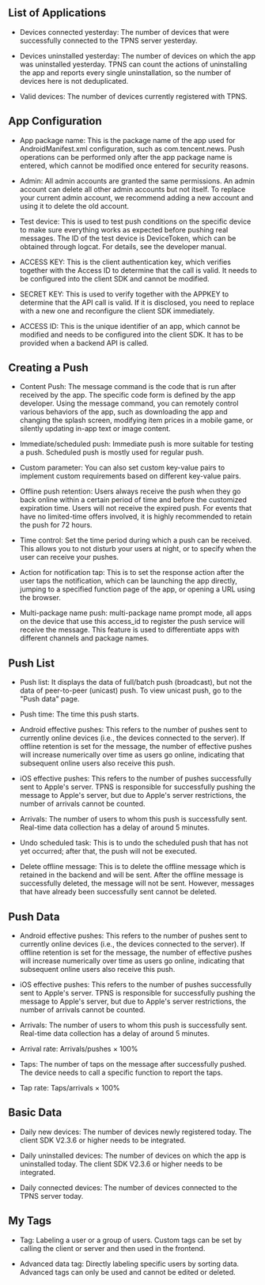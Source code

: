 ## List of Applications

- Devices connected yesterday: The number of devices that were successfully connected to the TPNS server yesterday.

- Devices uninstalled yesterday: The number of devices on which the app was uninstalled yesterday. TPNS can count the actions of uninstalling the app and reports every single uninstallation, so the number of devices here is not deduplicated.

- Valid devices: The number of devices currently registered with TPNS.

## App Configuration

- App package name: This is the package name of the app used for AndroidManifest.xml configuration, such as com.tencent.news. Push operations can be performed only after the app package name is entered, which cannot be modified once entered for security reasons.

- Admin: All admin accounts are granted the same permissions. An admin account can delete all other admin accounts but not itself. To replace your current admin account, we recommend adding a new account and using it to delete the old account.

- Test device: This is used to test push conditions on the specific device to make sure everything works as expected before pushing real messages. The ID of the test device is DeviceToken, which can be obtained through logcat. For details, see the developer manual.

- ACCESS KEY: This is the client authentication key, which verifies together with the Access ID to determine that the call is valid. It needs to be configured into the client SDK and cannot be modified.

- SECRET KEY: This is used to verify together with the APPKEY to determine that the API call is valid. If it is disclosed, you need to replace with a new one and reconfigure the client SDK immediately.

- ACCESS ID: This is the unique identifier of an app, which cannot be modified and needs to be configured into the client SDK. It has to be provided when a backend API is called.

## Creating a Push


- Content Push: The message command is the code that is run after received by the app. The specific code form is defined by the app developer. Using the message command, you can remotely control various behaviors of the app, such as downloading the app and changing the splash screen, modifying item prices in a mobile game, or silently updating in-app text or image content.

- Immediate/scheduled push: Immediate push is more suitable for testing a push. Scheduled push is mostly used for regular push.

- Custom parameter: You can also set custom key-value pairs to implement custom requirements based on different key-value pairs.

- Offline push retention: Users always receive the push when they go back online within a certain period of time and before the customized expiration time. Users will not receive the expired push. For events that have no limited-time offers involved, it is highly recommended to retain the push for 72 hours.

- Time control: Set the time period during which a push can be received. This allows you to not disturb your users at night, or to specify when the user can receive your pushes.

- Action for notification tap: This is to set the response action after the user taps the notification, which can be launching the app directly, jumping to a specified function page of the app, or opening a URL using the browser.

- Multi-package name push: multi-package name prompt mode, all apps on the device that use this access_id to register the push service will receive the message. This feature is used to differentiate apps with different channels and package names.

## Push List

- Push list: It displays the data of full/batch push (broadcast), but not the data of peer-to-peer (unicast) push. To view unicast push, go to the "Push data" page.

- Push time: The time this push starts.

- Android effective pushes: This refers to the number of pushes sent to currently online devices (i.e., the devices connected to the server). If offline retention is set for the message, the number of effective pushes will increase numerically over time as users go online, indicating that subsequent online users also receive this push.

- iOS effective pushes: This refers to the number of pushes successfully sent to Apple's server. TPNS is responsible for successfully pushing the message to Apple's server, but due to Apple's server restrictions, the number of arrivals cannot be counted.

- Arrivals: The number of users to whom this push is successfully sent. Real-time data collection has a delay of around 5 minutes.

- Undo scheduled task: This is to undo the scheduled push that has not yet occurred; after that, the push will not be executed.

- Delete offline message: This is to delete the offline message which is retained in the backend and will be sent. After the offline message is successfully deleted, the message will not be sent. However, messages that have already been successfully sent cannot be deleted.

## Push Data

- Android effective pushes: This refers to the number of pushes sent to currently online devices (i.e., the devices connected to the server). If offline retention is set for the message, the number of effective pushes will increase numerically over time as users go online, indicating that subsequent online users also receive this push.

- iOS effective pushes: This refers to the number of pushes successfully sent to Apple's server. TPNS is responsible for successfully pushing the message to Apple's server, but due to Apple's server restrictions, the number of arrivals cannot be counted.

- Arrivals: The number of users to whom this push is successfully sent. Real-time data collection has a delay of around 5 minutes.

- Arrival rate: Arrivals/pushes × 100%

- Taps: The number of taps on the message after successfully pushed. The device needs to call a specific function to report the taps.

- Tap rate: Taps/arrivals × 100%

## Basic Data


- Daily new devices: The number of devices newly registered today. The client SDK V2.3.6 or higher needs to be integrated.

- Daily uninstalled devices: The number of devices on which the app is uninstalled today. The client SDK V2.3.6 or higher needs to be integrated.

- Daily connected devices: The number of devices connected to the TPNS server today.

## My Tags

- Tag: Labeling a user or a group of users. Custom tags can be set by calling the client or server and then used in the frontend.

- Advanced data tag: Directly labeling specific users by sorting data. Advanced tags can only be used and cannot be edited or deleted.
